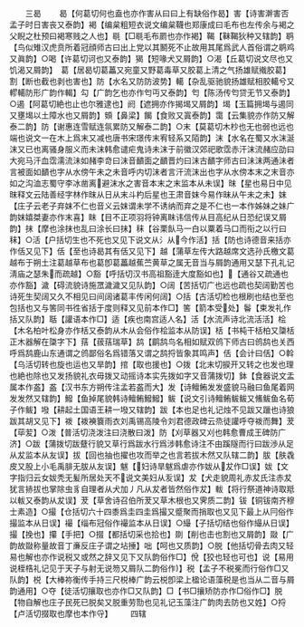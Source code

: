 <!-- { "loadSidebar": true } -->
　　三曷
　　曷【何葛切何也盍也亦作害从曰曰上有缺俗作曷】害【诗害澣害否孟子时日害丧又泰韵】褐【编枲粗短衣说文编枲韈也郑康成曰毛布也左传余与褐之父睨之杜预曰褐寒贱之人也】毼【□毼毛布罽也亦作褐】鞨【靺鞨狄种又辖韵】鹖【鸟似雉汉虎贲所着冠顔师古曰出上党以其鬭死不止故用其尾爲武人首俗谓之鹖鸡又眞韵】○喝【许葛切诃也又泰韵】猲【短喙犬又屑韵】○渴【丘葛切说文尽也又饥渴又屑韵】　葛【居曷切葛藟又宛童又野葛毒草又胶葛上清之气扬雄赋撠胶葛】割【断也截也剥也害也】防【水名又防防波势】轕【杂乱驱驰貌扬雄赋相胶轕兮又轇轕防形广韵作輵】勾【广韵乞也亦作匄丏又泰韵】匄【陈汤传匄贷无节又泰韵】○遏【阿葛切絶也止也尔雅逮也】阏【遮拥亦作揭堨又屑韵】堨【玉篇拥堨与遏同又壅堨以土障水也又屑韵】頞【鼻梁】餲【食败又寘泰韵】霭【云集貌亦作防又解泰二韵】防【谢惠连雪赋连氛累防又解泰二韵】○末【莫葛切木杪也无也弱也远也端也说文一在木上爲末又减也唐书宋璟传末宥轻系又陌韵】沫【水名在蜀又水沫涎沫又已也离骚身服义而未沫韩愈谴疟鬼诗未沫于前徽汉郊祀歌霑赤汗沫流赭应劭曰大宛马汗血霑濡流沬如赭李竒曰沫音靧面之靧晋灼曰沫古靧字师古曰沬沫两通沬者言被面如靧也字从水傍午未之未音呼内切沫者言汗流沫出也字从水傍本末之末音亦如之沟洫志蜀守李冰凿离避沫水之害音本末之末监本从未误】昩【星也易日中见昩释文云陆善经字林作昩从日从末斗杓后星也王肃音妺今易作昧从午未之未】妺【庄子云老子弃妺不仁也音义云妺谓未学不诱纳而弃之是不仁也一本作姊妹之妹广韵妺嬉桀妻亦作末喜】眜【目不正项羽将钟离眜讳信传从目高纪从日恐纪误又屑韵】抹【摩也涂抹也乱曰涂长曰抹】秣【谷栗飤马一白以粟着马口而衔之以行曰秣】○活【户括切生也不死也又见下说文从氵从今作活】括【防也诗德音来括亦作佸又见下】佸【至也诗曷其有佸又见下】越【蒲草左传大路越席文选孙氏檄文葛越布于朔土注葛越草布也葛卽葛藟越蕉苎黄草之属无音当与屑韵通用又瑟下孔礼记淸庙之瑟朱而疏越】○豁【呼括切汉书高祖豁逹大度豁如也】【通谷又疏通也亦作豁】濊【碍流貌诗施罛濊濊又见队韵】○阔【苦括切广也远也疏也契阔勤苦也诗死生契阔又久不相见曰间阔诸葛丰传闲何阔】○括【古活切检也根刷也结也至也包括也又与筈同书徃省括于度则释又见前本作□】筈【箭本受处】鬠【束发礼作括又队韵】聒【讙语本作□】适【疾也南宫适人名】活【水流声诗北流活活】桧【木名柏叶松身亦作栝又泰韵从木从会俗作桧监本从防误】栝【书杶干栝柏又櫽栝正木器解在櫽字下】葀【菝葀瑞草】鸹【鹛鸹鸟名相如赋双鸧下师古曰鸧鸹也关西呼爲鸹鹿山东通谓之鸧鄙俗名爲错落又谓之鸹捋皆象其鸣声】佸【会计曰佸】○斡【乌活切转也旋也运也又旱韵】捾【取也援也】○拨【北末切捩开又转之也发也理也絶也除也又发扬貌礼衣毋拨又动摇诗本实先拨如字又音蒲拨切】鉢【食器说文盂属本作盋】盋【汉书东方朔传注孟若盋而大】发【诗鳣鲔发发盛貌马融曰鱼尾着网发发然又辖韵】鱍【鱼掉尾貌韩诗鳣鲔鱍鱍】鲅【说文引诗鳣鲔鲅鲅又鯈鲅鱼名荀子作鲅】墢【耕起土国语王耕一墢又辖韵】跋【本也足也礼记烛不见跋又躐也诗狼跋其胡又见下】袯【袯襫簔雨衣刘禹锡高陵令刘君德政碑云烝徒讙呼夺袯而舞】茇【荜苃】○泼【普活切浇泼注曰浇散曰泼】防【刈草器又刈也韩愈曹成王碑防广济】○跋【蒲拨切跋躠行貌又草行爲跋水行爲涉韩愈诗注不由蹊隧而行曰跋渉从足从犮监本从友误】拔【回也抽也擢也攻而举之也言若拔木然又队辖二韵】胈【肤毳皮又股上小毛禹腓无胈从友误】魃【妇诗旱魃爲虐亦作妭从犮作□误】妭【文字指归云女妭秃无髪所居处天不说文美妇从叐误】犮【犬走貌周礼赤犮氏注赤犮犹言捇拔也掌除虫豸自理者从犬加丿凡从犮者皆然俗作犮】軷【将行祭道神诗取羝以軷又泰韵从犮误】茇【草舍诗召伯所茇又草木根也又霁质二韵】钹【铜钹南齐穆士素造】○撮【仓括切六十四黍爲圭四圭爲撮又蹙聚而捎取也又见下最上从冃俗作撮监本从日误】襊【缁布冠俗作襊监本从日误】○繓【子括切结也俗作繓从日误】撮【挽也】攥【手把】○掇【都括切采也拾也】剟【削也击也割也又屑韵】敠【广韵故敠称量故音丁亷反庄子谓之坫捶】咄【呵也又质韵】○脱【他括切骨去肉又轻易也解也亦作说税又或然之辞又见下又队韵俗作□】侻【狡也轻也可也】说【易用说桎梏礼记见于天子与射无说笏又屑队二韵俗作】税【孟子不税冕而行俗作□又队韵】棁【大棒祢衡传手持三尺棁棒广韵云棁卽梁上楹论语藻税是也当从二音与屑韵通用】○夺【徒活切攘取也亦作□又队韵】□【书□攘矫防亦作□俗作□】脱【物自解也庄子民死已脱矣又脱重劳勚也见礼记玉藻注广韵肉去防也又姓】○捋【卢活切掇取也摩也本作寽】
　　四辖
